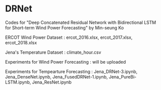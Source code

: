 # DRNet
Codes for "Deep Concatenated Residual Network with Bidirectional LSTM for Short-term Wind Power Forecasting"  by Min-seung Ko

<Datset>

ERCOT Wind Power Dataset : ercot_2016.xlsx, ercot_2017.xlsx, ercot_2018.xlsx

Jena's Temperature Dataset : climate_hour.csv


<Experiments>
Experiments for Wind Power Forecasting
  : will be uploaded

Experiments for Tempearture Forecasting
  : Jena_DRNet-3.ipynb, Jena_DenseNet.ipynb, Jena_FusedDRNet-1.ipynb, Jena_PureBi-LSTM.ipynb, Jena_ResNet.ipynb
